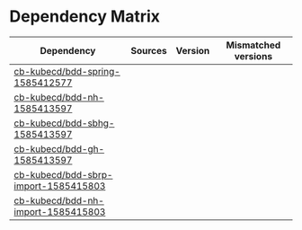# Dependency Matrix

Dependency | Sources | Version | Mismatched versions
---------- | ------- | ------- | -------------------
[cb-kubecd/bdd-spring-1585412577](https://github.com/cb-kubecd/bdd-spring-1585412577.git) |  | []() | 
[cb-kubecd/bdd-nh-1585413597](https://github.com/cb-kubecd/bdd-nh-1585413597.git) |  | []() | 
[cb-kubecd/bdd-sbhg-1585413597](https://github.com/cb-kubecd/bdd-sbhg-1585413597.git) |  | []() | 
[cb-kubecd/bdd-gh-1585413597](https://github.com/cb-kubecd/bdd-gh-1585413597.git) |  | []() | 
[cb-kubecd/bdd-sbrp-import-1585415803](https://github.com/cb-kubecd/bdd-sbrp-import-1585415803.git) |  | []() | 
[cb-kubecd/bdd-nh-import-1585415803](https://github.com/cb-kubecd/bdd-nh-import-1585415803.git) |  | []() | 
